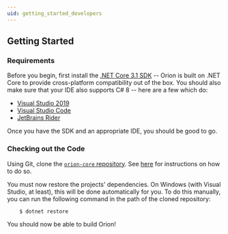 ```yaml
---
uid: getting_started_developers
---
```


## Getting Started

### Requirements
Before you begin, first install the [.NET Core 3.1 SDK](https://dotnet.microsoft.com/download/dotnet-core/3.1) -- Orion is built on .NET Core to provide cross-platform compatibility out of the box. You should also make sure that your IDE also supports C# 8 -- here are a few which do:
* [Visual Studio 2019](https://visualstudio.microsoft.com/downloads/)
* [Visual Studio Code](https://code.visualstudio.com/)
* [JetBrains Rider](https://www.jetbrains.com/rider/)

Once you have the SDK and an appropriate IDE, you should be good to go.

### Checking out the Code
Using Git, clone the [`orion-core` repository](https://github.com/Pryaxis/orion-core). See [here](https://help.github.com/en/github/creating-cloning-and-archiving-repositories/cloning-a-repository) for instructions on how to do so.

You must now restore the projects' dependencies. On Windows (with Visual Studio, at least), this will be done automatically for you. To do this manually, you can run the following command in the path of the cloned repository:
```shell
    $ dotnet restore 
```

You should now be able to build Orion!
